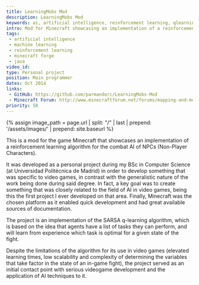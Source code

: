 ```yaml
---
title: LearningMobs Mod
description: LearningMobs Mod
keywords: ai, artificial intelligence, reinforcement learning, qlearning, machine learning, minecraft, mod, forge
intro: Mod for Minecraft showcasing an implementation of a reinforcement learning algorithm for the combat AI of NPCs.
tags:
 - artificial intelligence
 - machine learning
 - reinforcement learning
 - minecraft forge
 - java
video_id: 
type: Personal project
position: Main programmer
dates: Oct 2014
links: 
 - GitHub: https://github.com/parmandorc/LearningMobs-Mod
 - Minecraft Forum: http://www.minecraftforum.net/forums/mapping-and-modding/minecraft-mods/2241864-learningmobs-mod
priority: 50
---
```


{% assign image_path = page.url | split: "/" | last | prepend: '/assets/images/' | prepend: site.baseurl %}

This is a mod for the game Minecraft that showcases an implementation of a reinforcement learning algorithm for the combat AI of NPCs (Non-Player Characters).

It was developed as a personal project during my BSc in Computer Science (at Universidad Politécnica de Madrid) in order to develop something that was specific to video games, in contrast with the generalistic nature of the work being done during said degree. In fact, a key goal was to create something that was closely related to the field of AI in video games, being this the first project I ever developed on that area. Finally, Minecraft was the chosen platform as it enabled quick development and had great available sources of documentation.

The project is an implementation of the SARSA q-learning algorithm, which is based on the idea that agents have a list of tasks they can perform, and will learn from experience which task is optimal for a given state of the fight.

Despite the limitations of the algorithm for its use in video games (elevated learning times, low scalability and complexity of determining the variables that take factor in the state of an in-game fight), the project served as an initial contact point with serious videogame development and the application of AI techniques to it.
